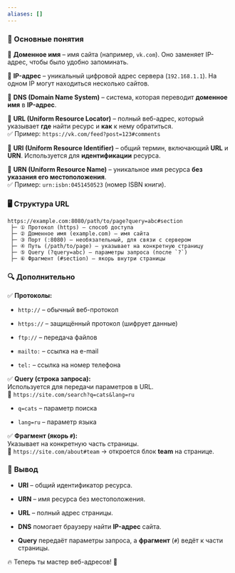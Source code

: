 ```yaml
---
aliases: []
---
```

### 📌 Основные понятия

🔹 **Доменное имя** – имя сайта (например, `vk.com`). Оно заменяет IP-адрес, чтобы было удобно запоминать.

🔹 **IP-адрес** – уникальный цифровой адрес сервера (`192.168.1.1`). На одном IP могут находиться несколько сайтов.

🔹 **DNS (Domain Name System)** – система, которая переводит **доменное имя** в **IP-адрес**.

🔹 **URL (Uniform Resource Locator)** – полный веб-адрес, который указывает **где** найти ресурс и **как** к нему обратиться.  
✅ Пример: `https://vk.com/feed?post=123#comments`

🔹 **URI (Uniform Resource Identifier)** – общий термин, включающий **URL** и **URN**. Используется для **идентификации** ресурса.

🔹 **URN (Uniform Resource Name)** – уникальное имя ресурса **без указания его местоположения**.  
✅ Пример: `urn:isbn:0451450523` (номер ISBN книги).

### 🖥 **Структура URL**

```
https://example.com:8080/path/to/page?query=abc#section
 ├─ ① Протокол (https) – способ доступа
 ├─ ② Доменное имя (example.com) – имя сайта
 ├─ ③ Порт (:8080) – необязательный, для связи с сервером
 ├─ ④ Путь (/path/to/page) – указывает на конкретную страницу
 ├─ ⑤ Query (?query=abc) – параметры запроса (после `?`)
 ├─ ⑥ Фрагмент (#section) – якорь внутри страницы
```

### 🔍 **Дополнительно**

✅ **Протоколы:**

- `http://` – обычный веб-протокол
    
- `https://` – защищённый протокол (шифрует данные)
    
- `ftp://` – передача файлов
    
- `mailto:` – ссылка на e-mail
    
- `tel:` – ссылка на номер телефона
    

✅ **Query (строка запроса):**  
Используется для передачи параметров в URL.  
🔹 `https://site.com/search?q=cats&lang=ru`

- `q=cats` – параметр поиска
    
- `lang=ru` – параметр языка
    

✅ **Фрагмент (якорь `#`):**  
Указывает на конкретную часть страницы.  
🔹 `https://site.com/about#team` → откроется блок **team** на странице.

### 🚀 **Вывод**

- **URI** – общий идентификатор ресурса.
    
- **URN** – имя ресурса без местоположения.
    
- **URL** – полный адрес страницы.
    
- **DNS** помогает браузеру найти **IP-адрес** сайта.
    
- **Query** передаёт параметры запроса, а **фрагмент** (`#`) ведёт к части страницы.
    

🔥 Теперь ты мастер веб-адресов! 🚀